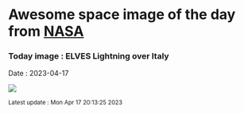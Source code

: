 
# Awesome space image of the day from [NASA](https://api.nasa.gov/)

### Today image : ELVES Lightning over Italy
Date : 2023-04-17

![](https://apod.nasa.gov/apod/image/2304/Elves_Binotto_1080.jpg)

<small>Latest update : Mon Apr 17 20:13:25 2023</small>
        